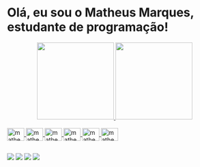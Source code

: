 <h1>Olá, eu sou o Matheus Marques, estudante de programação!</h1>

<div align="center">
  <a href="https://github.com/rafaballerini">
  <img height="180em" src="https://github-readme-stats.vercel.app/api?username=matheusmrqs4&show_icons=true&theme=gruvbox_light&include_all_commits=true&count_private=true"/>
  <img height="180em" src="https://github-readme-stats.vercel.app/api/top-langs/?username=matheusmrqs4&layout=compact&langs_count=7&theme=gruvbox_light"/>
</div>

<div display: "inline-block"> <br>
   <img align= "center" alt= "matheus-HTML" height="30" width="40" src="https://cdn.jsdelivr.net/gh/devicons/devicon/icons/html5/html5-original-wordmark.svg"/>
   <img align= "center" alt= "matheus-CSS" height="30" width="40" src="https://cdn.jsdelivr.net/gh/devicons/devicon/icons/css3/css3-original-wordmark.svg"/>
   <img align= "center" alt= "matheus-JS" height="30" width="40" src="https://cdn.jsdelivr.net/gh/devicons/devicon/icons/javascript/javascript-plain.svg"/>
   <img align= "center" alt= "matheus-REACT" height="30" width="40" src="https://cdn.jsdelivr.net/gh/devicons/devicon/icons/react/react-original.svg"/>
   <img align= "center" alt= "matheus-PHP" height="30" width="40" src="https://cdn.jsdelivr.net/gh/devicons/devicon/icons/php/php-original.svg"/>
   <img align= "center" alt= "matheus-LARAVEL" height="30" width="40" src="https://cdn.jsdelivr.net/gh/devicons/devicon/icons/laravel/laravel-plain-wordmark.svg"/>
</div>
  
  
  ##
  
  
  <div>
            <a href="https://twitter.com/m_marqs1" target="_blank"><img src="https://img.shields.io/badge/Twitter-1DA1F2?style=for-the-badge&logo=twitter&logoColor=white" target="_blank"></a>
            <a href="https://www.instagram.com/m.marqs1/" target="_blank"><img src="https://img.shields.io/badge/Instagram-E4405F?style=for-the-badge&logo=instagram&logoColor=white" target="_blank"></a>
            <a href="https://www.linkedin.com/in/m-marqs1/" target="_blank"><img src="https://img.shields.io/badge/LinkedIn-0077B5?style=for-the-badge&logo=linkedin&logoColor=white" target="_blank"></a>
            <a href="mailto:matheusmrqs4@gmail.com" target="_blank"><img src="https://img.shields.io/badge/Gmail-D14836?style=for-the-badge&logo=gmail&logoColor=white" target="_blank"></a>
        </div>

